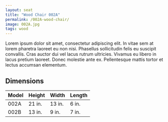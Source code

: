 ```yaml
---
layout: seat
title: "Wood Chair 002A"
permalink: /002A-wood-chair/
image: 002A.jpg
tags: wood
---
```

Lorem ipsum dolor sit amet, consectetur adipiscing elit. In vitae sem at lorem pharetra laoreet eu non nisi. Phasellus sollicitudin felis eu suscipit convallis. Cras auctor dui vel lacus rutrum ultricies. Vivamus eu libero in lacus pretium laoreet. Donec molestie ante ex. Pellentesque mattis tortor et lectus accumsan elementum.

## Dimensions

Model | Height | Width  | Length
------|--------|--------|-------
002A  | 21 in. | 13 in. | 6 in.
002B  | 13 in. | 9 in.  | 7 in.